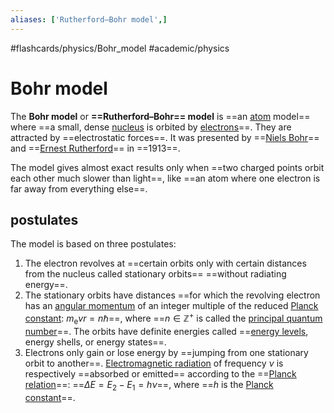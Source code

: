 ```yaml
---
aliases: ['Rutherford–Bohr model',]
---
```


#flashcards/physics/Bohr_model #academic/physics

# Bohr model

The __Bohr model__ or __==Rutherford–Bohr== model__ is ==an [atom](atom.md) model== where ==a small, dense [nucleus](nucleus.md) is orbited by [electrons](electron.md)==. They are attracted by ==electrostatic forces==. It was presented by ==[Niels Bohr](Niels%20Bohr.md)== and ==[Ernest Rutherford](Ernest%20Rutherford.md)== in ==1913==. <!--SR:!2022-12-18,3,250!2022-12-19,4,270!2022-12-18,3,250!2022-12-18,3,250!2022-12-16,1,232!2022-12-19,4,272!2022-12-19,4,272-->

The model gives almost exact results only when ==two charged points orbit each other much slower than light==, like ==an atom where one electron is far away from everything else==. <!--SR:!2022-12-18,3,252!2022-12-19,4,272-->

## postulates

The model is based on three postulates:

1. The electron revolves at ==certain orbits only with certain distances from the nucleus called stationary orbits== ==without radiating energy==.
2. The stationary orbits have distances ==for which the revolving electron has an [angular momentum](angular%20momentum.md) of an integer multiple of the reduced [Planck constant](Planck%20constant.md): $m_\mathrm{e}vr=n\hbar$==, where ==$n\in\mathbb{Z}^+$ is called the [principal quantum number](principal%20quantum%20number.md)==. The orbits have definite energies called ==[energy levels](energy%20level.md), energy shells, or energy states==.
3. Electrons only gain or lose energy by ==jumping from one stationary orbit to another==. [Electromagnetic radiation](electromagnetic%20radiation.md) of frequency $\nu$ is respectively ==absorbed or emitted== according to the ==[Planck relation](Planck%20relation.md)==: ==$\Delta{}E=E_2-E_1=h\nu$==, where ==$h$ is the [Planck constant](Planck%20constant)==. <!--SR:!2022-12-18,3,250!2022-12-19,4,270!2022-12-18,3,250!2022-12-18,3,250!2022-12-18,3,250!2022-12-18,3,252!2022-12-18,3,252!2022-12-18,3,252!2022-12-18,3,252!2022-12-19,4,272-->
